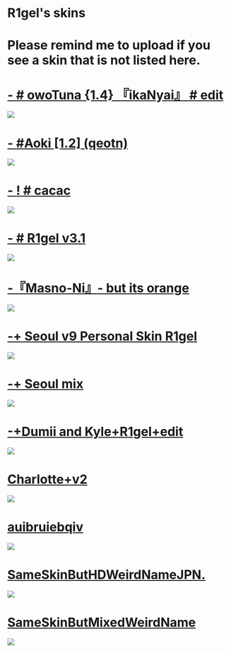 # R1gel's skins

# Please remind me to upload if you see a skin that is not listed here.

# [-      # owoTuna {1.4} 『ikaNyai』 #  edit](https://www.mediafire.com/file/30nt0p897pxvmdi/-______%23_owoTuna_%7B1.4%7D_%u300EikaNyai%u300F_%23__edit.osk/file)
![](https://i.imgur.com/SVM1141.jpg)

# [- #Aoki [1.2] (qeotn)](https://rigel.s-ul.eu/VHYbAOdn)
![](https://rigel.s-ul.eu/ay5uu69j)

# [- ! # cacac](https://rigel.s-ul.eu/rr29iwhy)
![](https://rigel.s-ul.eu/CrndwoCH)

# [- # R1gel v3.1](https://rigel.s-ul.eu/9fc9H70z)
![](https://rigel.s-ul.eu/4ZBds3yb)

# [-『Masno-Ni』- but its orange](https://rigel.s-ul.eu/pnxYO3Dq)
![](https://rigel.s-ul.eu/MtcS3eoe)

# [-+ Seoul v9 Personal Skin R1gel](https://rigel.s-ul.eu/dkvVHhSe)
![](https://rigel.s-ul.eu/27aH3U2C)

# [-+ Seoul mix](https://rigel.s-ul.eu/XIaauskd)
![](https://rigel.s-ul.eu/I4FhfbHh)

# [-+Dumii and Kyle+R1gel+edit](https://rigel.s-ul.eu/b8gH6cjR)
![](https://rigel.s-ul.eu/D2J9NgIk)

# [Charlotte+v2](https://rigel.s-ul.eu/6BoEcild)
![](https://i.imgur.com/qTCAPIw.jpg)

# [auibruiebqiv](https://rigel.s-ul.eu/0BgXBPY0)
![](https://rigel.s-ul.eu/M9x29Dwf)

# [SameSkinButHDWeirdNameJPN.](https://rigel.s-ul.eu/zeEPQU6H)
![](https://i.imgur.com/YKjoyyS.jpg)

# [SameSkinButMixedWeirdName](https://rigel.s-ul.eu/JacaWMDQ)
![](https://rigel.s-ul.eu/5CLhKwIs)
